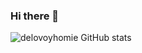 ### Hi there 👋
![delovoyhomie GitHub stats](https://github-readme-stats.vercel.app/api?username=Gusarich&show_icons=true&theme=radical)
<!--
**delovoyhomie/delovoyhomie** is a ✨ _special_ ✨ repository because its `README.md` (this file) appears on your GitHub profile.

Here are some ideas to get you started:

- 🔭 I’m currently working on ...
- 🌱 I’m currently learning ...
- 👯 I’m looking to collaborate on ...
- 🤔 I’m looking for help with ...
- 💬 Ask me about ...
- 📫 How to reach me: ...
- 😄 Pronouns: ...
- ⚡ Fun fact: ...
-->
